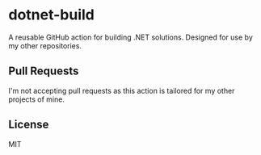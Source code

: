 # dotnet-build

A reusable GitHub action for building .NET solutions. Designed for use by my other repositories.

## Pull Requests

I'm not accepting pull requests as this action is tailored for my other projects of mine.

## License

MIT